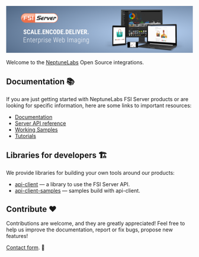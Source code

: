 <p dir="auto">
  <a href="https://www.neptunelabs.com/" rel="nofollow">
    <img
      src="https://raw.githubusercontent.com/neptunelabs/.github/main/assets/organisation-hero.png"
      alt="WELCOME TO NEPTUNELABS!"
    >
  </a>
</p>

Welcome to the [NeptuneLabs](https://www.neptunelabs/) Open Source integrations.



## Documentation 📚

If you are just getting started with NeptuneLabs FSI Server products or
are looking for specific information, here are some links to important resources:

- [Documentation](https://docs.neptunelabs.com/)
- [Server API reference](https://docs.neptunelabs.com/api)
- [Working Samples](https://docs.neptunelabs.com/docs/samples/samples-intro)
- [Tutorials](https://docs.neptunelabs.com/docs/tutorials/adapting-skins)

## Libraries for developers 🏗️

We provide libraries for building your own tools around our products:

- [api-client](https://github.com/neptunelabs/fsi-server-api-client-js) — a library to use the FSI Server API.
- [api-client-samples](https://github.com/neptunelabs/fsi-server-api-client-js-samples) — samples build with api-client.

## Contribute ❤️

Contributions are welcome, and they are greatly appreciated!
Feel free to help us improve the documentation, report or fix bugs, propose new features!

[Contact form](https://www.neptunelabs.com/support/contact-us/). 🙋